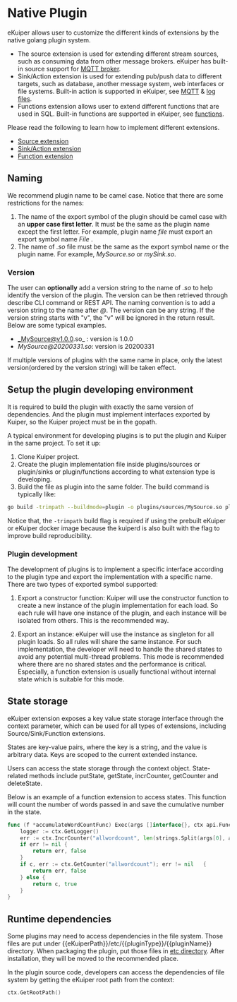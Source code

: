 # Native Plugin

eKuiper allows user to customize the different kinds of extensions by the native golang plugin system. 

- The source extension is used for extending different stream sources, such as consuming data from other message
  brokers. eKuiper has built-in source support for [MQTT broker](../../guide/sources/builtin/mqtt.md).
- Sink/Action extension is used for extending pub/push data to different targets, such as database, another message
  system, web interfaces or file systems. Built-in action is supported in eKuiper,
  see [MQTT](../../guide/sinks/builtin/mqtt.md) & [log files](../../guide/sinks/builtin/log.md).
- Functions extension allows user to extend different functions that are used in SQL. Built-in functions are supported
  in eKuiper, see [functions](../../sqls/functions/overview.md).

Please read the following to learn how to implement different extensions.

- [Source extension](develop/source.md)
- [Sink/Action extension](develop/sink.md)
- [Function extension](develop/function.md)

## Naming

We recommend plugin name to be camel case. Notice that there are some restrictions for the names:

1. The name of the export symbol of the plugin should be camel case with an **upper case first letter**. It must be the
   same as the plugin name except the first letter. For example, plugin name _file_ must export an export symbol name
   _File_ .
2. The name of _.so_ file must be the same as the export symbol name or the plugin name. For example, _MySource.so_ or
   _mySink.so_.

### Version

The user can **optionally** add a version string to the name of _.so_ to help identify the version of the plugin. The version can be then retrieved through describe CLI command or REST API. The naming convention is to add a version string to the name after _@_. The version can be any string. If the version string starts with "v", the "v" will be ignored in the return result. Below are some typical examples.

- _MySource@v1.0.0.so_ : version is 1.0.0
- _MySource@20200331.so_:  version is 20200331

If multiple versions of plugins with the same name in place, only the latest version(ordered by the version string) will be taken effect.

## Setup the plugin developing environment

It is required to build the plugin with exactly the same version of dependencies. And the plugin must implement interfaces exported by Kuiper, so the Kuiper project must be in the gopath.

A typical environment for developing plugins is to put the plugin and Kuiper in the same project. To set it up:
1. Clone Kuiper project.
2. Create the plugin implementation file inside plugins/sources or plugin/sinks or plugin/functions according to what extension type is developing.
3. Build the file as plugin into the same folder. The build command is typically like:
```bash
go build -trimpath --buildmode=plugin -o plugins/sources/MySource.so plugins/sources/my_source.go
```

Notice that, the `-trimpath` build flag is required if using the prebuilt eKuiper or eKuiper docker image because the
kuiperd is also built with the flag to improve build reproducibility.

### Plugin development

The development of plugins is to implement a specific interface according to the plugin type and export the implementation with a specific name. There are two types of exported symbol supported:

1. Export a constructor function: Kuiper will use the constructor function to create a new instance of the plugin
   implementation for each load. So each rule will have one instance of the plugin, and each instance will be isolated
   from others. This is the recommended way.

2. Export an instance: eKuiper will use the instance as singleton for all plugin loads. So all rules will share the same
   instance. For such implementation, the developer will need to handle the shared states to avoid any potential
   multi-thread problems. This mode is recommended where there are no shared states and the performance is critical.
   Especially, a function extension is usually functional without internal state which is suitable for this mode.

## State storage

eKuiper extension exposes a key value state storage interface through the context parameter, which can be used for all
types of extensions, including Source/Sink/Function extensions.

States are key-value pairs, where the key is a string, and the value is arbitrary data. Keys are scoped to the current
extended instance.

Users can access the state storage through the context object. State-related methods include putState, getState,
incrCounter, getCounter and deleteState.

Below is an example of a function extension to access states. This function will count the number of words passed in and save the cumulative number in the state.

```go
func (f *accumulateWordCountFunc) Exec(args []interface{}, ctx api.FunctionContext) (interface{}, bool) {
    logger := ctx.GetLogger()    
	err := ctx.IncrCounter("allwordcount", len(strings.Split(args[0], args[1])))
	if err != nil {
		return err, false
	}
	if c, err := ctx.GetCounter("allwordcount"); err != nil   {
		return err, false
	} else {
		return c, true
	}
}
```

## Runtime dependencies

Some plugins may need to access dependencies in the file system. Those files are put under
{{eKuiperPath}}/etc/{{pluginType}}/{{pluginName}} directory. When packaging the plugin, put those files
in [etc directory](../../api/restapi/plugins.md#plugin-file-format). After installation, they will be moved to the
recommended place.

In the plugin source code, developers can access the dependencies of file system by getting the eKuiper root path from
the context:

```go
ctx.GetRootPath()
```